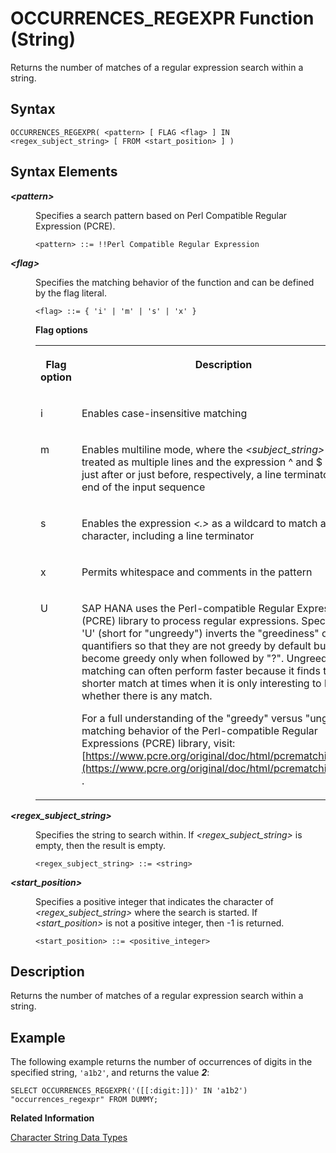 <!-- loio4114b026f750429c8eeef9f54258edfa -->

# OCCURRENCES\_REGEXPR Function \(String\)

Returns the number of matches of a regular expression search within a string.



## Syntax

```
OCCURRENCES_REGEXPR( <pattern> [ FLAG <flag> ] IN <regex_subject_string> [ FROM <start_position> ] )
```



## Syntax Elements


<dl>
<dt><b>

*<pattern\>*

</b></dt>
<dd>

Specifies a search pattern based on Perl Compatible Regular Expression \(PCRE\).

```
<pattern> ::= !!Perl Compatible Regular Expression
```



</dd><dt><b>

*<flag\>*

</b></dt>
<dd>

Specifies the matching behavior of the function and can be defined by the flag literal.

```
<flag> ::= { 'i' | 'm' | 's' | 'x' }
```

**Flag options**


<table>
<tr>
<th valign="top">

Flag option

</th>
<th valign="top">

Description

</th>
</tr>
<tr>
<td valign="top">

i

</td>
<td valign="top">

Enables case-insensitive matching

</td>
</tr>
<tr>
<td valign="top">

m

</td>
<td valign="top">

Enables multiline mode, where the *<subject\_string\>* will be treated as multiple lines and the expression ^ and $ match just after or just before, respectively, a line terminator or the end of the input sequence

</td>
</tr>
<tr>
<td valign="top">

s

</td>
<td valign="top">

Enables the expression *<.\>* as a wildcard to match any character, including a line terminator

</td>
</tr>
<tr>
<td valign="top">

x

</td>
<td valign="top">

Permits whitespace and comments in the pattern

</td>
</tr>
<tr>
<td valign="top">

U

</td>
<td valign="top">

SAP HANA uses the Perl-compatible Regular Expressions \(PCRE\) library to process regular expressions. Specifying 'U' \(short for "ungreedy"\) inverts the "greediness" of quantifiers so that they are not greedy by default but become greedy only when followed by "?". Ungreedy matching can often perform faster because it finds the shorter match at times when it is only interesting to know whether there is any match.

For a full understanding of the "greedy" versus "ungreedy" matching behavior of the Perl-compatible Regular Expressions \(PCRE\) library, visit:[https://www.pcre.org/original/doc/html/pcrematching.html](https://www.pcre.org/original/doc/html/pcrematching.html) .

</td>
</tr>
</table>



</dd><dt><b>

*<regex\_subject\_string\>*

</b></dt>
<dd>

Specifies the string to search within. If *<regex\_subject\_string\>* is empty, then the result is empty.

```
<regex_subject_string> ::= <string>
```



</dd><dt><b>

*<start\_position\>*

</b></dt>
<dd>

Specifies a positive integer that indicates the character of *<regex\_subject\_string\>* where the search is started. If *<start\_position\>* is not a positive integer, then -1 is returned.

```
<start_position> ::= <positive_integer>
```



</dd>
</dl>



## Description

Returns the number of matches of a regular expression search within a string.



## Example

The following example returns the number of occurrences of digits in the specified string, `'a1b2'`, and returns the value ***2***:

```
SELECT OCCURRENCES_REGEXPR('([[:digit:]])' IN 'a1b2') "occurrences_regexpr" FROM DUMMY;
```

**Related Information**  


[Character String Data Types](../character-string-data-types-a33f788.md "Character string data types are used to store values that contain character strings.")


